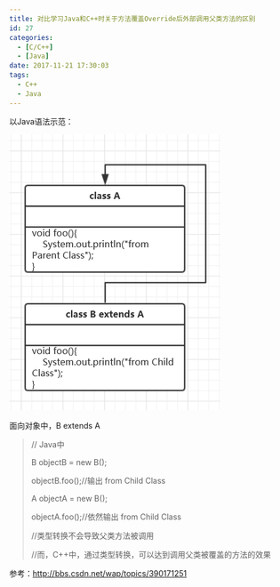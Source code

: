 ```yaml
---
title: 对比学习Java和C++时关于方法覆盖Override后外部调用父类方法的区别
id: 27
categories:
  - [C/C++]
  - [Java]
date: 2017-11-21 17:30:03
tags:
  - C++
  - Java
---
```


以Java语法示范：

![](/images/blog/27_0.png)

面向对象中，B extends A
> // Java中
> 
> 
> B objectB = new B();
> 
> 
> objectB.foo();//输出 from Child Class
> 
> 
> A objectA = new B();
> 
> 
> objectA.foo();//依然输出 from Child Class
> 
> 
> //类型转换不会导致父类方法被调用
> 
> 
> 
> //而，C++中，通过类型转换，可以达到调用父类被覆盖的方法的效果
> 

参考：http://bbs.csdn.net/wap/topics/390171251